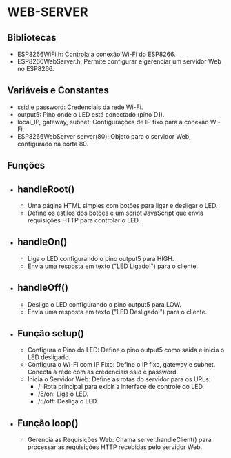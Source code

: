 # WEB-SERVER
## Bibliotecas
* ESP8266WiFi.h: Controla a conexão Wi-Fi do ESP8266.
* ESP8266WebServer.h: Permite configurar e gerenciar um servidor Web no ESP8266.

## Variáveis e Constantes
* ssid e password: Credenciais da rede Wi-Fi.
* output5: Pino onde o LED está conectado (pino D1).
* local_IP, gateway, subnet: Configurações de IP fixo para a conexão Wi-Fi.
* ESP8266WebServer server(80): Objeto para o servidor Web, configurado na porta 80.

## Funções
   * ## handleRoot()
      * Uma página HTML simples com botões para ligar e desligar o LED.
      * Define os estilos dos botões e um script JavaScript que envia requisições HTTP para controlar o LED.
   
   * ## handleOn()
      * Liga o LED configurando o pino output5 para HIGH.
      * Envia uma resposta em texto ("LED Ligado!") para o cliente.
   
   * ## handleOff()
      * Desliga o LED configurando o pino output5 para LOW.
      * Envia uma resposta em texto ("LED Desligado!") para o cliente.
   
   * ## Função setup()
      * Configura o Pino do LED: Define o pino output5 como saída e inicia o LED desligado.
      * Configura o Wi-Fi com IP Fixo: Define o IP fixo, gateway e subnet. Conecta à rede com as credenciais ssid e password.
      * Inicia o Servidor Web: Define as rotas do servidor para os URLs:
         * /: Rota principal para exibir a interface de controle do LED.
         * /5/on: Liga o LED.
         * /5/off: Desliga o LED.
   
   * ## Função loop()
      * Gerencia as Requisições Web: Chama server.handleClient() para processar as requisições HTTP recebidas pelo servidor Web.

